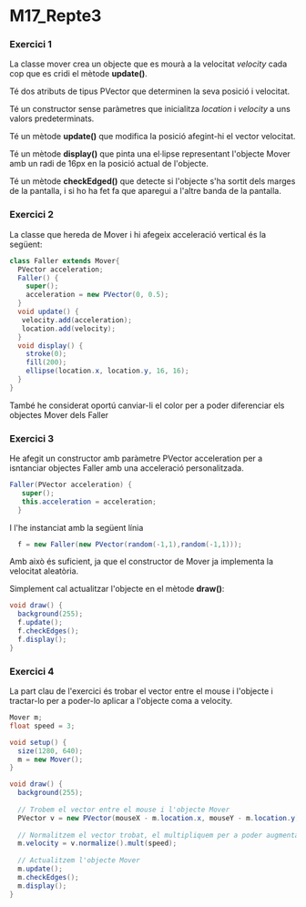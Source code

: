 # M17_Repte3

### Exercici 1

La classe mover crea un objecte que es mourà a la velocitat *velocity* cada cop que es cridi el mètode **update()**.

Té dos atributs de tipus PVector que determinen la seva posició i velocitat.

Té un constructor sense paràmetres que inicialitza *location* i *velocity*  a uns valors predeterminats.

Té un mètode **update()** que modifica la posició afegint-hi el vector velocitat.

Té un mètode **display()** que pinta una el·lipse representant l'objecte Mover amb un radi de 16px en la posició actual de l'objecte.

Té un mètode **checkEdged()** que detecte si l'objecte s'ha sortit dels marges de la pantalla, i si ho ha fet fa que aparegui a l'altre banda de la pantalla.

### Exercici 2

La classe que hereda de Mover i hi afegeix acceleració vertical és la següent:

```java
class Faller extends Mover{
  PVector acceleration;
  Faller() {
    super();
    acceleration = new PVector(0, 0.5);
  }
  void update() {
   velocity.add(acceleration);
   location.add(velocity);
  }
  void display() {
    stroke(0);
    fill(200);
    ellipse(location.x, location.y, 16, 16);
  }
}
```

També he considerat oportú canviar-li el color per a poder diferenciar els objectes Mover dels Faller

### Exercici 3

He afegit un constructor amb paràmetre PVector acceleration per a isntanciar objectes Faller amb una acceleració personalitzada. 
```java
Faller(PVector acceleration) {
   super();
   this.acceleration = acceleration;
  }
```

I l'he instanciat amb la següent línia
```java
  f = new Faller(new PVector(random(-1,1),random(-1,1)));
```

Amb això és suficient, ja que el constructor de Mover ja implementa la velocitat aleatòria.

Simplement cal actualitzar l'objecte en el mètode **draw()**:
```java
void draw() {
  background(255);
  f.update();
  f.checkEdges();
  f.display();
}
```

### Exercici 4

La part clau de l'exercici és trobar el vector entre el mouse i l'objecte i tractar-lo per a poder-lo aplicar a l'objecte coma  a velocity.
```java
Mover m;
float speed = 3;

void setup() {
  size(1280, 640);
  m = new Mover();
}

void draw() {
  background(255);
  
  // Trobem el vector entre el mouse i l'objecte Mover
  PVector v = new PVector(mouseX - m.location.x, mouseY - m.location.y);
  
  // Normalitzem el vector trobat, el multipliquem per a poder augmentar/disminuir la velocitat i el posem com a velocitat de l'objecte m.
  m.velocity = v.normalize().mult(speed);
  
  // Actualitzem l'objecte Mover
  m.update();
  m.checkEdges();
  m.display();
}
```

